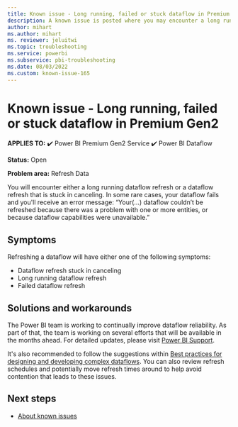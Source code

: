 ```yaml
---
title: Known issue - Long running, failed or stuck dataflow in Premium Gen2
description: A known issue is posted where you may encounter a long running, failed or stuck dataflow on Premium Gen2.
author: mihart
ms.author: mihart
ms. reviewer: jeluitwi
ms.topic: troubleshooting  
ms.service: powerbi
ms.subservice: pbi-troubleshooting
ms.date: 08/03/2022
ms.custom: known-issue-165
---
```


# Known issue - Long running, failed or stuck dataflow in Premium Gen2

**APPLIES TO:** ✔️ Power BI Premium Gen2 Service ✔️ Power BI Dataflow

**Status:** Open

**Problem area:** Refresh Data

You will encounter either a long running dataflow refresh or a dataflow refresh that is stuck in canceling. In some rare cases, your dataflow fails and you'll receive an error message: “Your(…) dataflow couldn’t be refreshed because there was a problem with one or more entities, or because dataflow capabilities were unavailable.”

## Symptoms

Refreshing a dataflow will have either one of the following symptoms:

- Dataflow refresh stuck in canceling
- Long running dataflow refresh
- Failed dataflow refresh

## Solutions and workarounds

The Power BI team is working to continually improve dataflow reliability. As part of that, the team is working on several efforts that will be available in the months ahead.  For detailed updates, please visit [Power BI Support](http://support.powerbi.com).

It's also recommended to follow the suggestions within  [Best practices for designing and developing complex dataflows](/power-query/dataflows/best-practices-developing-complex-dataflows). You can also review refresh schedules and potentially move refresh times around to help avoid contention that leads to these issues.

## Next steps

- [About known issues](power-bi-known-issues.md)
